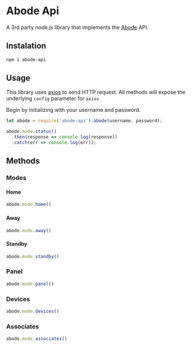 # Abode Api
A 3rd party node.js library that implements the [Abode](https://www.goabode.com/) API.

## Instalation
```bash
npm i abode-api
```

## Usage

This library uses [axios](https://github.com/mzabriskie/axios) to send HTTP request. All methods will expose the underlying `config` parameter for `axios`

Begin by initializing with your username and password. 

```javascript
let abode = require('abode-api').abode(username, password);

abode.mode.status()
  .then(response => console.log(response))
  .catch(err => console.log(err));
```

## Methods

### Modes


#### Home 
```javascript
abode.mode.home()
```

#### Away
```javascript
abode.mode.away()
```

#### Standby
```javascript
abode.mode.standby()
```

### Panel
```javascript
abode.mode.panel()
```

### Devices
```javascript
abode.mode.devices()
```

### Associates
```javascript
abode.mode.associates()
```
